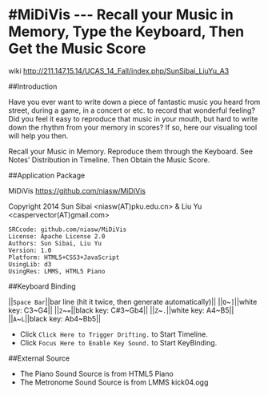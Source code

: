 #MiDiVis --- Recall your Music in Memory, Type the Keyboard, Then Get the Music Score
===============
wiki <http://211.147.15.14/UCAS_14_Fall/index.php/SunSibai_LiuYu_A3>

##Introduction

Have you ever want to write down a piece of fantastic music you heard from street, during a game, in a concert or etc. to record that wonderful feeling? Did you feel it easy to reproduce that music in your mouth, but hard to write down the rhythm from your memory in scores? If so, here our visualing tool will help you then.

Recall your Music in Memory. Reproduce them through the Keyboard. See Notes' Distribution in Timeline. Then Obtain the Music Score.

##Application Package

MiDiVis <https://github.com/niasw/MiDiVis>

Copyright 2014 Sun Sibai <niasw(AT)pku.edu.cn> & Liu Yu <caspervector(AT)gmail.com><br/>

    SRCcode: github.com/niasw/MiDiVis
    License: Apache License 2.0
    Authors: Sun Sibai, Liu Yu
    Version: 1.0
    Platform: HTML5+CSS3+JavaScript
    UsingLib: d3
    UsingRes: LMMS, HTML5 Piano

##Keyboard Binding

||`Space Bar`||bar line (hit it twice, then generate automatically)||
||`Q`~`]`||white key: C3~G4||
||`2`~`=`||black key: C#3~Gb4||
||`Z`~`.`||white key: A4~B5||
||`A`~`L`||black key: Ab4~Bb5||

* Click `Click Here to Trigger Drifting.` to Start Timeline.
* Click `Focus Here to Enable Key Sound.` to Start KeyBinding.

##External Source

* The Piano Sound Source is from HTML5 Piano
* The Metronome Sound Source is from LMMS kick04.ogg

